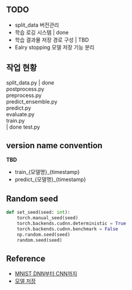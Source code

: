 
## TODO
* split_data 버전관리
* 학습 로깅 시스템 | done
* 학습 결과물 저장 경로 구성 | TBD
* Ealry stopping 모델 저장 기능 분리

## 작업 현황

split_data.py | done <br>
postprocess.py <br>
preprocess.py <br>
predict_ensemble.py <br>
predict.py <br>
evaluate.py <br>
train.py <br> | done
test.py <br>


## version name convention
**TBD**
* train_{모델명}_{timestamp}
* predict_{모델명}_{timestamp}

## Random seed

```python
def set_seed(seed: int):
    torch.manual_seed(seed)
    torch.backends.cudnn.deterministic = True
    torch.backends.cudnn.benchmark = False
    np.random.seed(seed)
    random.seed(seed)
```

## Reference
* [MNIST DNN부터 CNN까지](https://korchris.github.io/2019/08/23/mnist/)
* [모델 저장](https://cvml.tistory.com/8)